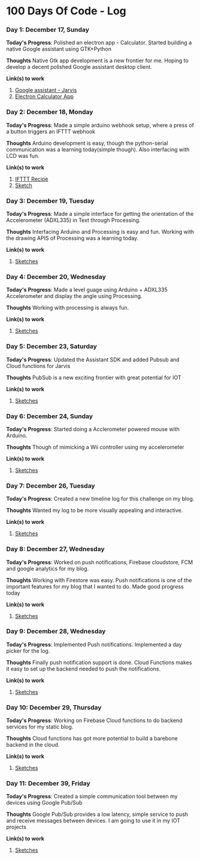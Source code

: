 # 100 Days Of Code - Log

### Day 1: December 17, Sunday

**Today's Progress**: Polished an electron app - Calculator. Started building a native Google assistant using GTK+Python

**Thoughts** Native Gtk app development is a new frontier for me. Hoping to develop a decent polished Google assistant desktop client.

**Link(s) to work**
1. [Google assistant - Jarvis](https://github.com/mukilane/jarvis)
2. [Electron Calculator App](https://github.com/mukilane/projects/electron/Calculator)

### Day 2: December 18, Monday

**Today's Progress**: Made a simple arduino webhook setup, where a press of a button triggers an IFTTT webhook
 
**Thoughts** Arduino development is easy, though the python-serial communication was a learning today(simple though). Also interfacing with LCD was fun.

**Link(s) to work**
1. [IFTTT Recipe](https://ifttt.com/applets/67951254d-if-maker-event-arduino-then-push-a-note)
2. [Sketch](https://github.com/mukilane/projects/arduino/webhooks)

### Day 3: December 19, Tuesday

**Today's Progress**: Made a simple interface for getting the orientation of the Accelerometer (ADXL335) in Text through Processing.
 
**Thoughts** Interfacing Arduino and Processing is easy and fun. Working with the drawing APIS of Processing was a learning today.

**Link(s) to work**
1. [Sketches](https://github.com/mukilane/projects/arduino/processing)

### Day 4: December 20, Wednesday

**Today's Progress**: Made a level guage using Arduino + ADXL335 Accelerometer and display the angle using Processing.
 
**Thoughts** Working with processing is always fun.

**Link(s) to work**
1. [Sketches](https://github.com/mukilane/projects/arduino/level)

### Day 5: December 23, Saturday

**Today's Progress**: Updated the Assistant SDK and added Pubsub and Cloud functions for Jarvis
 
**Thoughts** PubSub is a new exciting frontier with great potential for IOT

**Link(s) to work**
1. [Sketches](https://github.com/mukilane/jarvis)

### Day 6: December 24, Sunday

**Today's Progress**: Started doing a Acclerometer powered mouse with Arduino.
 
**Thoughts** Though of mimicking a Wii controller using my accelerometer

**Link(s) to work**
1. [Sketches](https://github.com/mukilane/projects/arduino/mouse)

### Day 7: December 26, Tuesday

**Today's Progress**: Created a new timeline log for this challenge on my blog.
 
**Thoughts** Wanted my log to be more visually appealing and interactive.

**Link(s) to work**
1. [Sketches](https://github.com/mukilane/mukilane.github.io)

### Day 8: December 27, Wednesday

**Today's Progress**: Worked on push notifications, Firebase cloudstore, FCM and google analytics for my blog.
 
**Thoughts** Working with Firestore was easy. Push notifications is one of the important features for my blog that I wanted to do. Made good progress today

**Link(s) to work**
1. [Sketches](https://github.com/mukilane/mukilane.github.io/)

### Day 9: December 28, Wednesday

**Today's Progress**: Implemented Push notifications. Implemented a day picker for the log.
 
**Thoughts**  Finally push notification support is done. Cloud Functions makes it easy to set up the backend needed to push the notifications.

**Link(s) to work**
1. [Sketches](https://github.com/mukilane/mukilane.github.io/)

### Day 10: December 29, Thursday

**Today's Progress**: Working on Firebase Cloud functions to do backend services for my static blog.
 
**Thoughts**  Cloud functions has got more potential to build a barebone backend in the cloud.

**Link(s) to work**
1. [Sketches](https://github.com/mukilane/mukilane.github.io/)

### Day 11: December 39, Friday

**Today's Progress**: Created a simple communication tool between my devices using Google Pub/Sub
 
**Thoughts**  Google Pub/Sub provides a low latency, simple service to push and receive messages between devices. I am going to use it in my IOT projects

**Link(s) to work**
1. [Sketches](https://github.com/mukilane/projects/tree/master/google/pubsub/)


